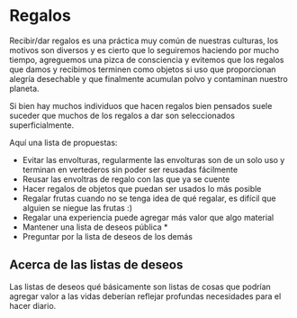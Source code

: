 # Regalos

Recibir/dar regalos es una práctica muy común de nuestras culturas, los motivos son diversos y es cierto que lo seguiremos haciendo por mucho tiempo, agreguemos una pizca de consciencia y evitemos que los regalos que damos y recibimos terminen como objetos si uso que proporcionan alegría desechable y que finalmente acumulan polvo y contaminan nuestro planeta.

Si bien hay muchos individuos que hacen regalos bien pensados suele suceder que muchos de los regalos a dar son seleccionados superficialmente.

Aquí una lista de propuestas:

- Evitar las envolturas, regularmente las envolturas son de un solo uso y terminan en vertederos sin poder ser reusadas fácilmente
- Reusar las envoltras de regalo con las que ya se cuente
- Hacer regalos de objetos que puedan ser usados lo más posible
- Regalar frutas cuando no se tenga idea de qué regalar, es difícil que alguien se niegue las frutas :)
- Regalar una experiencia puede agregar más valor que algo material
- Mantener una lista de deseos pública *
- Preguntar por la lista de deseos de los demás

## Acerca de las listas de deseos

Las listas de deseos qué básicamente son listas de cosas que podrían agregar valor a las vidas deberían reflejar profundas necesidades para el hacer diario.